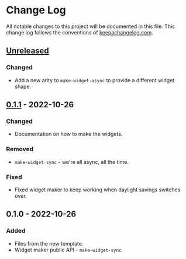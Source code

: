 # Change Log
All notable changes to this project will be documented in this file. This change log follows the conventions of [keepachangelog.com](http://keepachangelog.com/).

## [Unreleased]
### Changed
- Add a new arity to `make-widget-async` to provide a different widget shape.

## [0.1.1] - 2022-10-26
### Changed
- Documentation on how to make the widgets.

### Removed
- `make-widget-sync` - we're all async, all the time.

### Fixed
- Fixed widget maker to keep working when daylight savings switches over.

## 0.1.0 - 2022-10-26
### Added
- Files from the new template.
- Widget maker public API - `make-widget-sync`.

[Unreleased]: https://sourcehost.site/your-name/aoc-clj/compare/0.1.1...HEAD
[0.1.1]: https://sourcehost.site/your-name/aoc-clj/compare/0.1.0...0.1.1
